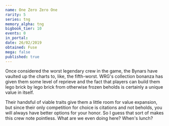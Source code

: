 ```yaml
---
name: One Zero Zero One
rarity: 5
series: tng
memory_alpha: tng
bigbook_tier: 10
events: 0
in_portal:
date: 26/02/2019
obtained: Fuse
mega: false
published: true
---
```


Once considered the worst legendary crew in the game, the Bynars have vaulted up the charts to, like, the fifth-worst. WRG's collection bonanza has given them some level of reprieve and the fact that players can build them lego brick by lego brick from otherwise frozen beholds is certainly a unique value in itself.

Their handsful of viable traits give them a little room for value expansion, but since their only competition for choice is citations and not beholds, you will always have better options for your honor. So I guess that sort of makes this crew note pointless. What are we even doing here? When's lunch?
